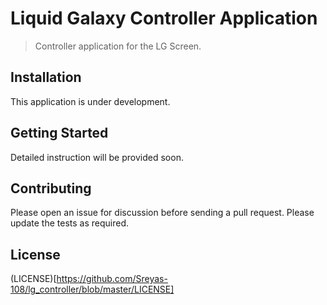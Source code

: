 # Liquid Galaxy Controller Application

> Controller application for the LG Screen.

## Installation

This application is under development.

## Getting Started

Detailed instruction will be provided soon.

## Contributing

Please open an issue for discussion before sending a pull request. Please update the tests as required.

## License

(LICENSE)[https://github.com/Sreyas-108/lg_controller/blob/master/LICENSE]
